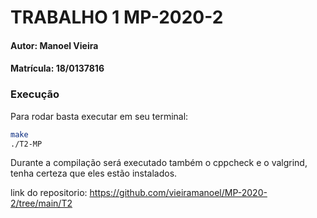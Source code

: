 # TRABALHO 1 MP-2020-2
#### Autor: Manoel Vieira
#### Matrícula: 18/0137816


### Execução 

Para rodar basta executar em seu terminal: 

```bash
make
./T2-MP
```

Durante a compilação será executado também o cppcheck e o valgrind, tenha certeza que eles estão instalados.

link do repositorio: https://github.com/vieiramanoel/MP-2020-2/tree/main/T2